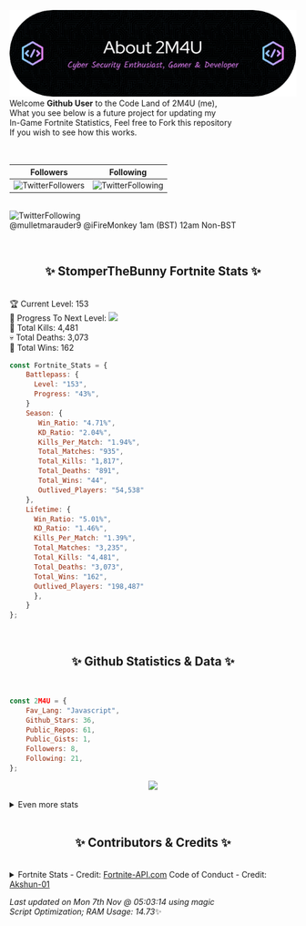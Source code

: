 
  ![Header](./src/github-banner.png)
  <br>
  Welcome **Github User** to the Code Land of 2M4U (me),<br>
  What you see below is a future project for updating my<br>
  In-Game Fortnite Statistics, Feel free to Fork this repository<br>
  If you wish to see how this works.
  <br><br>
  <br>
  
  | Followers  | Following |
  | ---------- |:---------:|
  | ![TwitterFollowers](https://img.shields.io/badge/Twitter%20Followers-79-blue)  | ![TwitterFollowing](https://img.shields.io/badge/Twitter%20Following-233-blue)  |


  <br>![TwitterFollowing](https://img.shields.io/badge/Latest%20Tweet--blue)<br>
  @mulletmarauder9 @iFireMonkey 1am (BST) 12am Non-BST
   
  <br><h2 align="center"> ✨ StomperTheBunny Fortnite Stats ✨</h2><br>
  🏆 Current Level: 153<br>
  🎉 Progress To Next Level: ![](https://geps.dev/progress/43)<br>
  🎯 Total Kills: 4,481<br>
  💀 Total Deaths: 3,073<br>
  👑 Total Wins: 162<br>

```js
const Fortnite_Stats = {
    Battlepass: {
      Level: "153",
      Progress: "43%",    
    }
    Season: { 
       Win_Ratio: "4.71%",
       KD_Ratio: "2.04%",
       Kills_Per_Match: "1.94%",
       Total_Matches: "935",
       Total_Kills: "1,817",
       Total_Deaths: "891",
       Total_Wins: "44",
       Outlived_Players: "54,538"
    },
    Lifetime: {
      Win_Ratio: "5.01%",
      KD_Ratio: "1.46%",
      Kills_Per_Match: "1.39%",
      Total_Matches: "3,235",
      Total_Kills: "4,481",
      Total_Deaths: "3,073",
      Total_Wins: "162",
      Outlived_Players: "198,487"
      },
    }
}; 
```


<br><h2 align="center"> ✨ Github Statistics & Data ✨</h2><br>

```js
const 2M4U = {
    Fav_Lang: "Javascript",
    Github_Stars: 36,
    Public_Repos: 61,
    Public_Gists: 1,
    Followers: 8,
    Following: 21,
}; 
```

<p align="center">
<img src="https://github-readme-streak-stats.herokuapp.com/?user=2M4U&theme=tokyonight">
</p>
<details>
  <summary>
      Even more stats
  </summary>
  <p align="center">
    <img src="https://github-profile-trophy.vercel.app/?username=2M4U&theme=dracula">
    <img src="https://github-readme-stats.vercel.app/api?username=2M4U&theme=tokyonight&count_private=true&show_icons=true&include_all_commits=true">
  </p>
</details>
<br><h2 align="center"> ✨ Contributors & Credits ✨</h2><br>
<details>
  <summary>
      Fortnite Stats - Credit: <a href="https://fortnite-api.com/?utm_source=github.com/2M4U/2M4U">Fortnite-API.com</a>
      Code of Conduct - Credit: <a href="https://github.com/Akshun-01">Akshun-01</a>
  </summary>
</details>

<!-- Last updated on Mon Nov 07 2022 05:03:14 GMT+0000 (Coordinated Universal Time) ;-;-->
<i>Last updated on  Mon 7th Nov @ 05:03:14 using magic<br>
Script Optimization; RAM Usage: 14.73</i>✨